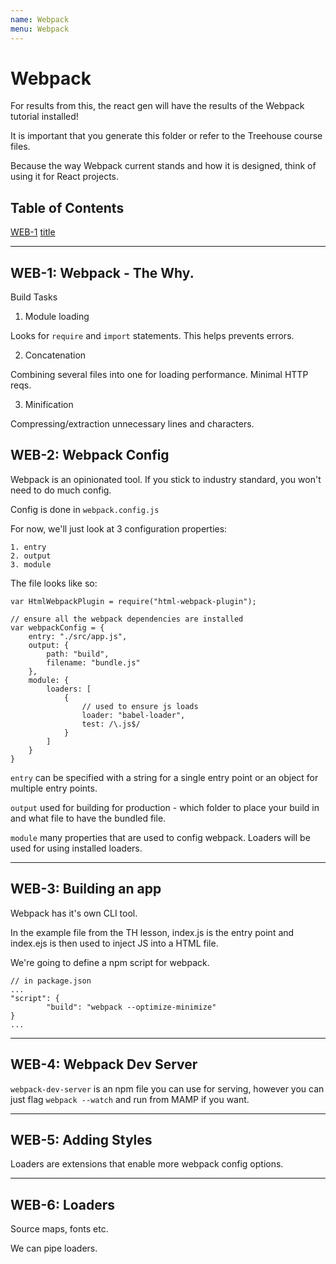 ```yaml
---
name: Webpack
menu: Webpack
---
```


# Webpack

For results from this, the react gen will have the results of the Webpack tutorial installed!

It is important that you generate this folder or refer to the Treehouse course files.

Because the way Webpack current stands and how it is designed, think of using it for React projects.

## Table of Contents

<a href="#web1">WEB-1</a>
<a href="#web2">title</a>



---

## WEB-1: Webpack - The Why.

Build Tasks

1. Module loading

Looks for `require` and `import` statements. This helps prevents errors.

2. Concatenation

Combining several files into one for loading performance. Minimal HTTP reqs.

3. Minification

Compressing/extraction unnecessary lines and characters.



## WEB-2: Webpack Config

Webpack is an opinionated tool. If you stick to industry standard, you won't need to do much config.

Config is done in `webpack.config.js`

For now, we'll just look at 3 configuration properties:

```
1. entry
2. output
3. module
```

The file looks like so:

```
var HtmlWebpackPlugin = require("html-webpack-plugin");

// ensure all the webpack dependencies are installed
var webpackConfig = {
	entry: "./src/app.js",
	output: {
		path: "build",
		filename: "bundle.js"
	},
	module: {
		loaders: [
			{
				// used to ensure js loads
				loader: "babel-loader",
				test: /\.js$/
			}
		]
	}
}
```

`entry` can be specified with a string for a single entry point or an object for multiple entry points.

`output` used for building for production - which folder to place your build in and what file to have the bundled file.

`module` many properties that are used to config webpack. Loaders will be used for using installed loaders.



---

## WEB-3: Building an app

Webpack has it's own CLI tool.

In the example file from the TH lesson, index.js is the entry point and index.ejs is then used to inject JS into a HTML file.

We're going to define a npm script for webpack.

```
// in package.json
...
"script": {
		"build": "webpack --optimize-minimize"
}
...
```



---

## WEB-4: Webpack Dev Server

`webpack-dev-server` is an npm file you can use for serving, however you can just flag `webpack --watch` and run from MAMP if you want.



---

## WEB-5: Adding Styles

Loaders are extensions that enable more webpack config options.



---

## WEB-6: Loaders

Source maps, fonts etc.

We can pipe loaders.
